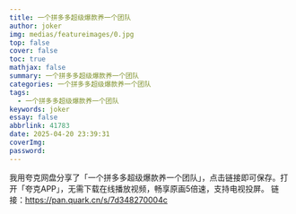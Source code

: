 ```yaml
---
title: 一个拼多多超级爆款养一个团队
author: joker
img: medias/featureimages/0.jpg
top: false
cover: false
toc: true
mathjax: false
summary: 一个拼多多超级爆款养一个团队
categories: 一个拼多多超级爆款养一个团队
tags:
  - 一个拼多多超级爆款养一个团队
keywords: joker
essay: false
abbrlink: 41783
date: 2025-04-20 23:39:31
coverImg:
password:
---
```


我用夸克网盘分享了「一个拼多多超级爆款养一个团队」，点击链接即可保存。打开「夸克APP」，无需下载在线播放视频，畅享原画5倍速，支持电视投屏。
链接：https://pan.quark.cn/s/7d348270004c
